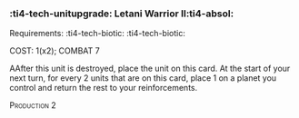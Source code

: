 ### :ti4-tech-unitupgrade: **Letani Warrior II**:ti4-absol:

Requirements: :ti4-tech-biotic: :ti4-tech-biotic:

COST: 1(x2); COMBAT 7

AAfter this unit is destroyed, place the unit on this card.
At the start of your next turn, for every 2 units that are on this card, place 1 on a planet you control and return the rest to your reinforcements.

<span style="font-variant:small-caps;">Production</span> 2
